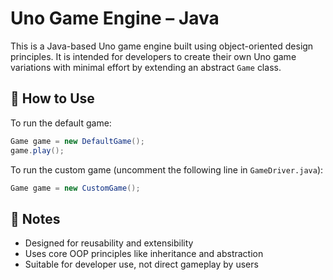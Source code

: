 # Uno Game Engine – Java

This is a Java-based Uno game engine built using object-oriented design principles. It is intended for developers to create their own Uno game variations with minimal effort by extending an abstract `Game` class.

## 🔧 How to Use

To run the default game:
```java
Game game = new DefaultGame();
game.play();
```

To run the custom game (uncomment the following line in `GameDriver.java`):
```java
Game game = new CustomGame();
```

## 🧠 Notes

- Designed for reusability and extensibility  
- Uses core OOP principles like inheritance and abstraction  
- Suitable for developer use, not direct gameplay by users
